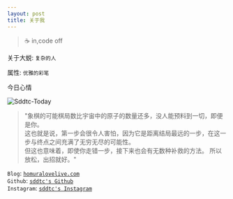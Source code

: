 ```yaml
---
layout: post
title: 关于我
---
```


> ☕️ in,code off

关于大蜕:  `复杂的人`  

属性:  `优雅的彩笔`  

今日心情    

![Sddtc-Today](/media/img/soul/yiya.gif)

> "象棋的可能棋局数比宇宙中的原子的数量还多，没人能预料到一切，即便是你。  
这也就是说，第一步会很令人害怕，因为它是距离结局最远的一步，在这一步与终点之间充满了无穷无尽的可能性。  
但这也意味着，即使你走错一步，接下来也会有无数种补救的方法。
所以放松，出招就好。"

`Blog`:      [`homuralovelive.com`](https://homuralovelive.com)  
`Github`:    [`sddtc's Github`](https://github.com/sddtc)  
`Instagram`: [`sddtc's Instagram`](https://www.instagram.com/sddtc_ch)  
